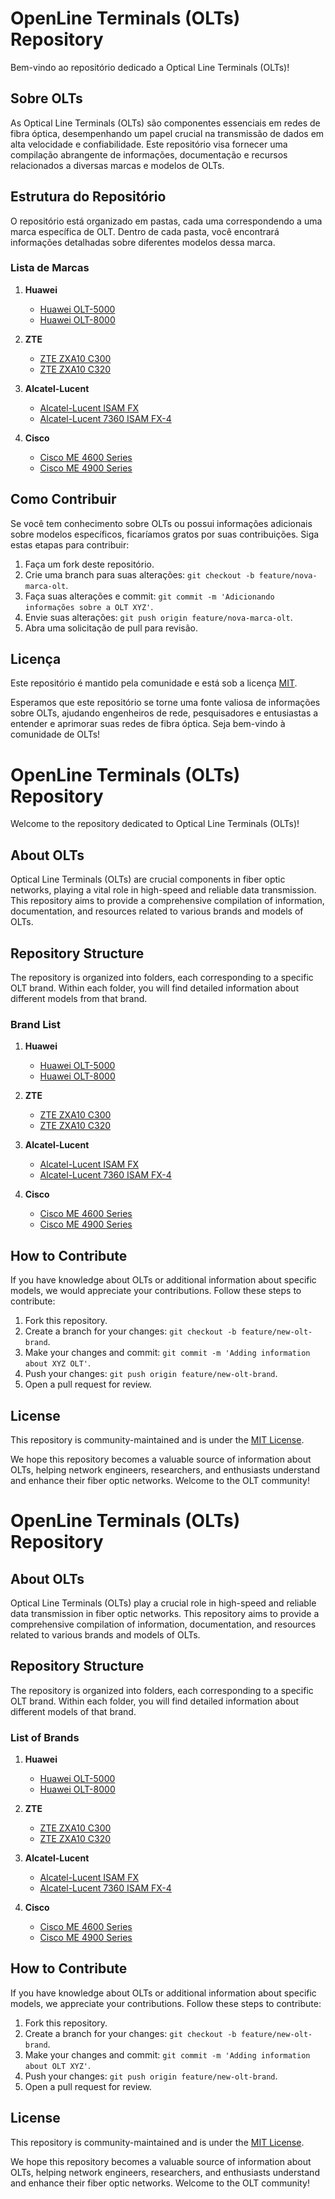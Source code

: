 # OpenLine Terminals (OLTs) Repository

Bem-vindo ao repositório dedicado a Optical Line Terminals (OLTs)!

## Sobre OLTs

As Optical Line Terminals (OLTs) são componentes essenciais em redes de fibra óptica, desempenhando um papel crucial na transmissão de dados em alta velocidade e confiabilidade. Este repositório visa fornecer uma compilação abrangente de informações, documentação e recursos relacionados a diversas marcas e modelos de OLTs.

## Estrutura do Repositório

O repositório está organizado em pastas, cada uma correspondendo a uma marca específica de OLT. Dentro de cada pasta, você encontrará informações detalhadas sobre diferentes modelos dessa marca.

### Lista de Marcas

1. **Huawei**
    - [Huawei OLT-5000](./huawei/olt-5000/README.md)
    - [Huawei OLT-8000](./huawei/olt-8000/README.md)
    
2. **ZTE**
    - [ZTE ZXA10 C300](./zte/zxa10-c300/README.md)
    - [ZTE ZXA10 C320](./zte/zxa10-c320/README.md)

3. **Alcatel-Lucent**
    - [Alcatel-Lucent ISAM FX](./alcatel-lucent/isam-fx/README.md)
    - [Alcatel-Lucent 7360 ISAM FX-4](./alcatel-lucent/7360-isam-fx-4/README.md)

4. **Cisco**
    - [Cisco ME 4600 Series](./cisco/me-4600/README.md)
    - [Cisco ME 4900 Series](./cisco/me-4900/README.md)

## Como Contribuir

Se você tem conhecimento sobre OLTs ou possui informações adicionais sobre modelos específicos, ficaríamos gratos por suas contribuições. Siga estas etapas para contribuir:

1. Faça um fork deste repositório.
2. Crie uma branch para suas alterações: `git checkout -b feature/nova-marca-olt`.
3. Faça suas alterações e commit: `git commit -m 'Adicionando informações sobre a OLT XYZ'`.
4. Envie suas alterações: `git push origin feature/nova-marca-olt`.
5. Abra uma solicitação de pull para revisão.

## Licença

Este repositório é mantido pela comunidade e está sob a licença [MIT](LICENSE).

Esperamos que este repositório se torne uma fonte valiosa de informações sobre OLTs, ajudando engenheiros de rede, pesquisadores e entusiastas a entender e aprimorar suas redes de fibra óptica. Seja bem-vindo à comunidade de OLTs!











# OpenLine Terminals (OLTs) Repository

Welcome to the repository dedicated to Optical Line Terminals (OLTs)!

## About OLTs

Optical Line Terminals (OLTs) are crucial components in fiber optic networks, playing a vital role in high-speed and reliable data transmission. This repository aims to provide a comprehensive compilation of information, documentation, and resources related to various brands and models of OLTs.

## Repository Structure

The repository is organized into folders, each corresponding to a specific OLT brand. Within each folder, you will find detailed information about different models from that brand.

### Brand List

1. **Huawei**
    - [Huawei OLT-5000](./huawei/olt-5000/README.md)
    - [Huawei OLT-8000](./huawei/olt-8000/README.md)
    
2. **ZTE**
    - [ZTE ZXA10 C300](./zte/zxa10-c300/README.md)
    - [ZTE ZXA10 C320](./zte/zxa10-c320/README.md)

3. **Alcatel-Lucent**
    - [Alcatel-Lucent ISAM FX](./alcatel-lucent/isam-fx/README.md)
    - [Alcatel-Lucent 7360 ISAM FX-4](./alcatel-lucent/7360-isam-fx-4/README.md)

4. **Cisco**
    - [Cisco ME 4600 Series](./cisco/me-4600/README.md)
    - [Cisco ME 4900 Series](./cisco/me-4900/README.md)

## How to Contribute

If you have knowledge about OLTs or additional information about specific models, we would appreciate your contributions. Follow these steps to contribute:

1. Fork this repository.
2. Create a branch for your changes: `git checkout -b feature/new-olt-brand`.
3. Make your changes and commit: `git commit -m 'Adding information about XYZ OLT'`.
4. Push your changes: `git push origin feature/new-olt-brand`.
5. Open a pull request for review.

## License

This repository is community-maintained and is under the [MIT License](LICENSE).

We hope this repository becomes a valuable source of information about OLTs, helping network engineers, researchers, and enthusiasts understand and enhance their fiber optic networks. Welcome to the OLT community!








# OpenLine Terminals (OLTs) Repository

## About OLTs

Optical Line Terminals (OLTs) play a crucial role in high-speed and reliable data transmission in fiber optic networks. This repository aims to provide a comprehensive compilation of information, documentation, and resources related to various brands and models of OLTs.

## Repository Structure

The repository is organized into folders, each corresponding to a specific OLT brand. Within each folder, you will find detailed information about different models of that brand.

### List of Brands

1. **Huawei**
    - [Huawei OLT-5000](./huawei/olt-5000/README.md)
    - [Huawei OLT-8000](./huawei/olt-8000/README.md)
    
2. **ZTE**
    - [ZTE ZXA10 C300](./zte/zxa10-c300/README.md)
    - [ZTE ZXA10 C320](./zte/zxa10-c320/README.md)

3. **Alcatel-Lucent**
    - [Alcatel-Lucent ISAM FX](./alcatel-lucent/isam-fx/README.md)
    - [Alcatel-Lucent 7360 ISAM FX-4](./alcatel-lucent/7360-isam-fx-4/README.md)

4. **Cisco**
    - [Cisco ME 4600 Series](./cisco/me-4600/README.md)
    - [Cisco ME 4900 Series](./cisco/me-4900/README.md)

## How to Contribute

If you have knowledge about OLTs or additional information about specific models, we appreciate your contributions. Follow these steps to contribute:

1. Fork this repository.
2. Create a branch for your changes: `git checkout -b feature/new-olt-brand`.
3. Make your changes and commit: `git commit -m 'Adding information about OLT XYZ'`.
4. Push your changes: `git push origin feature/new-olt-brand`.
5. Open a pull request for review.

## License

This repository is community-maintained and is under the [MIT License](LICENSE).

We hope this repository becomes a valuable source of information about OLTs, helping network engineers, researchers, and enthusiasts understand and enhance their fiber optic networks. Welcome to the OLT community!





